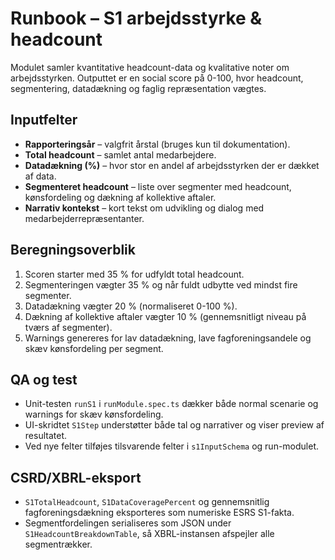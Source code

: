 # Runbook – S1 arbejdsstyrke & headcount

Modulet samler kvantitative headcount-data og kvalitative noter om arbejdsstyrken. Outputtet er en social score på 0-100, hvor
headcount, segmentering, datadækning og faglig repræsentation vægtes.

## Inputfelter

- **Rapporteringsår** – valgfrit årstal (bruges kun til dokumentation).
- **Total headcount** – samlet antal medarbejdere.
- **Datadækning (%)** – hvor stor en andel af arbejdsstyrken der er dækket af data.
- **Segmenteret headcount** – liste over segmenter med headcount, kønsfordeling og dækning af kollektive aftaler.
- **Narrativ kontekst** – kort tekst om udvikling og dialog med medarbejderrepræsentanter.

## Beregningsoverblik

1. Scoren starter med 35 % for udfyldt total headcount.
2. Segmenteringen vægter 35 % og når fuldt udbytte ved mindst fire segmenter.
3. Datadækning vægter 20 % (normaliseret 0-100 %).
4. Dækning af kollektive aftaler vægter 10 % (gennemsnitligt niveau på tværs af segmenter).
5. Warnings genereres for lav datadækning, lave fagforeningsandele og skæv kønsfordeling per segment.

## QA og test

- Unit-testen `runS1` i `runModule.spec.ts` dækker både normal scenarie og warnings for skæv kønsfordeling.
- UI-skridtet `S1Step` understøtter både tal og narrativer og viser preview af resultatet.
- Ved nye felter tilføjes tilsvarende felter i `s1InputSchema` og run-modulet.

## CSRD/XBRL-eksport

- `S1TotalHeadcount`, `S1DataCoveragePercent` og gennemsnitlig fagforeningsdækning eksporteres som numeriske ESRS S1-fakta.
- Segmentfordelingen serialiseres som JSON under `S1HeadcountBreakdownTable`, så XBRL-instansen afspejler alle segmentrækker.
